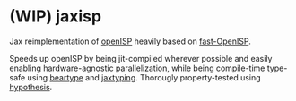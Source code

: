 # (WIP) jaxisp
Jax reimplementation of [openISP](https://github.com/cruxopen/openISP) heavily based on [fast-OpenISP](https://github.com/QiuJueqin/fast-openISP).

Speeds up openISP by being jit-compiled wherever possible and easily enabling hardware-agnostic parallelization, while being compile-time type-safe using [beartype](https://github.com/beartype/beartype) and [jaxtyping](https://github.com/google/jaxtyping). Thorougly property-tested using [hypothesis](https://github.com/HypothesisWorks/hypothesis).
